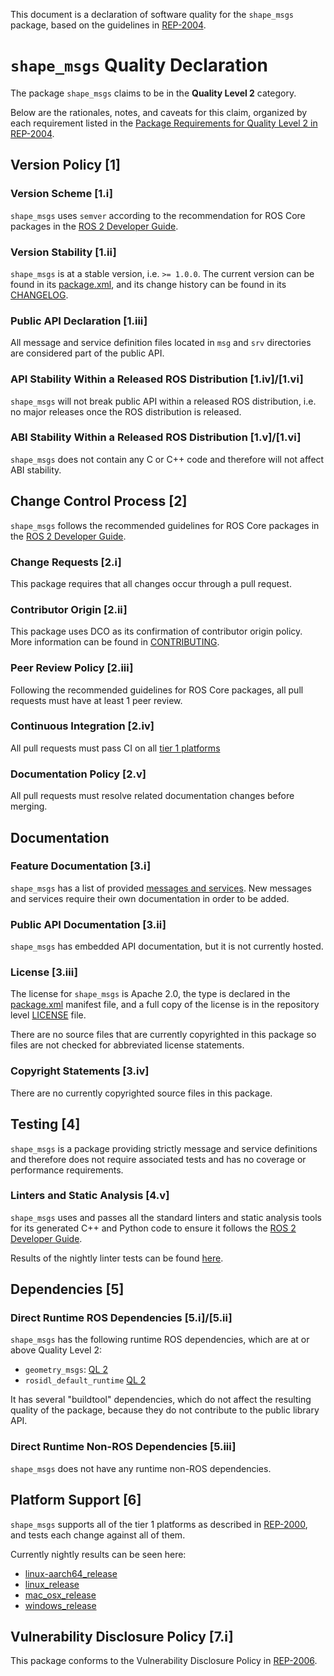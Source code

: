 This document is a declaration of software quality for the `shape_msgs` package, based on the guidelines in [REP-2004](https://www.ros.org/reps/rep-2004.html).

# `shape_msgs` Quality Declaration

The package `shape_msgs` claims to be in the **Quality Level 2** category.

Below are the rationales, notes, and caveats for this claim, organized by each requirement listed in the [Package Requirements for Quality Level 2 in REP-2004](https://www.ros.org/reps/rep-2004.html).

## Version Policy [1]

### Version Scheme [1.i]

`shape_msgs` uses `semver` according to the recommendation for ROS Core packages in the [ROS 2 Developer Guide](https://index.ros.org/doc/ros2/Contributing/Developer-Guide/#versioning).

### Version Stability [1.ii]

`shape_msgs` is at a stable version, i.e. `>= 1.0.0`.
The current version can be found in its [package.xml](package.xml), and its change history can be found in its [CHANGELOG](CHANGELOG.rst).

### Public API Declaration [1.iii]

All message and service definition files located in `msg` and `srv` directories are considered part of the public API.

### API Stability Within a Released ROS Distribution [1.iv]/[1.vi]

`shape_msgs` will not break public API within a released ROS distribution, i.e. no major releases once the ROS distribution is released.

### ABI Stability Within a Released ROS Distribution [1.v]/[1.vi]

`shape_msgs` does not contain any C or C++ code and therefore will not affect ABI stability.

## Change Control Process [2]

`shape_msgs` follows the recommended guidelines for ROS Core packages in the [ROS 2 Developer Guide](https://index.ros.org/doc/ros2/Contributing/Developer-Guide/#package-requirements).

### Change Requests [2.i]

This package requires that all changes occur through a pull request.

### Contributor Origin [2.ii]

This package uses DCO as its confirmation of contributor origin policy. More information can be found in [CONTRIBUTING](../CONTRIBUTING.md).

### Peer Review Policy [2.iii]

Following the recommended guidelines for ROS Core packages, all pull requests must have at least 1 peer review.

### Continuous Integration [2.iv]

All pull requests must pass CI on all [tier 1 platforms](https://www.ros.org/reps/rep-2000.html#support-tiers)

### Documentation Policy [2.v]

All pull requests must resolve related documentation changes before merging.

## Documentation

### Feature Documentation [3.i]

`shape_msgs` has a list of provided [messages and services](README.md).
New messages and services require their own documentation in order to be added.

### Public API Documentation [3.ii]

`shape_msgs` has embedded API documentation, but it is not currently hosted.

### License [3.iii]

The license for `shape_msgs` is Apache 2.0, the type is declared in the [package.xml](package.xml) manifest file, and a full copy of the license is in the repository level [LICENSE](../LICENSE) file.

There are no source files that are currently copyrighted in this package so files are not checked for abbreviated license statements.

### Copyright Statements [3.iv]

There are no currently copyrighted source files in this package.

## Testing [4]

`shape_msgs` is a package providing strictly message and service definitions and therefore does not require associated tests and has no coverage or performance requirements.

### Linters and Static Analysis [4.v]

`shape_msgs` uses and passes all the standard linters and static analysis tools for its generated C++ and Python code to ensure it follows the [ROS 2 Developer Guide](https://index.ros.org/doc/ros2/Contributing/Developer-Guide/#linters).

Results of the nightly linter tests can be found [here](http://build.ros2.org/view/Epr/job/Epr__common_interfaces__ubuntu_bionic_amd64/lastBuild/testReport/shape_msgs/).

## Dependencies [5]

### Direct Runtime ROS Dependencies [5.i]/[5.ii]

`shape_msgs` has the following runtime ROS dependencies, which are at or above Quality Level 2:
* `geometry_msgs`: [QL 2](../geometry_msgs/QUALITY_DECLARATION.md)
* `rosidl_default_runtime` [QL 2](https://github.com/ros2/rosidl_defaults/tree/master/rosidl_default_runtime/QUALITY_DECLARATION.md)

It has several "buildtool" dependencies, which do not affect the resulting quality of the package, because they do not contribute to the public library API.

### Direct Runtime Non-ROS Dependencies [5.iii]

`shape_msgs` does not have any runtime non-ROS dependencies.

## Platform Support [6]

`shape_msgs` supports all of the tier 1 platforms as described in [REP-2000](https://www.ros.org/reps/rep-2000.html#support-tiers), and tests each change against all of them.

Currently nightly results can be seen here:
* [linux-aarch64_release](https://ci.ros2.org/view/nightly/job/nightly_linux-aarch64_release/lastBuild/testReport/shape_msgs/)
* [linux_release](https://ci.ros2.org/view/nightly/job/nightly_linux_release/lastBuild/testReport/shape_msgs/)
* [mac_osx_release](https://ci.ros2.org/view/nightly/job/nightly_osx_release/lastBuild/testReport/shape_msgs/)
* [windows_release](https://ci.ros2.org/view/nightly/job/nightly_win_rel/lastBuild/testReport/shape_msgs/)

## Vulnerability Disclosure Policy [7.i]

This package conforms to the Vulnerability Disclosure Policy in [REP-2006](https://www.ros.org/reps/rep-2006.html).
